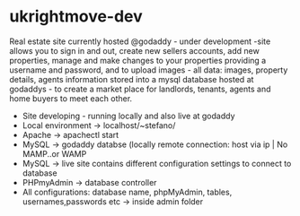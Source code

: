 # ukrightmove-dev

Real estate site currently hosted @godaddy - under development -site allows you to sign in and out, create new sellers accounts, add new properties, manage  and make changes to your properties providing a username and password, and to upload images -  all data: images, property details, agents information stored into a mysql database hosted at godaddys -  to create a market place for landlords, tenants, agents and home buyers to meet each other.

- Site developing - running locally and also live at godaddy
- Local environment -> localhost/~stefano/
- Apache -> apachectl start
- MySQL  -> godaddy databse (locally remote connection: host via ip | No MAMP..or WAMP
- MySQL -> live site contains different configuration settings to connect to database
- PHPmyAdmin -> database controller
- All configurations: database name, phpMyAdmin, tables, usernames,passwords etc -> inside admin folder
